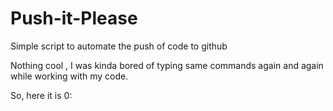 # Push-it-Please

Simple script to automate the push of code to github

Nothing cool , I was kinda bored of typing same commands again and again while working with my code.

So, here it is 0:
